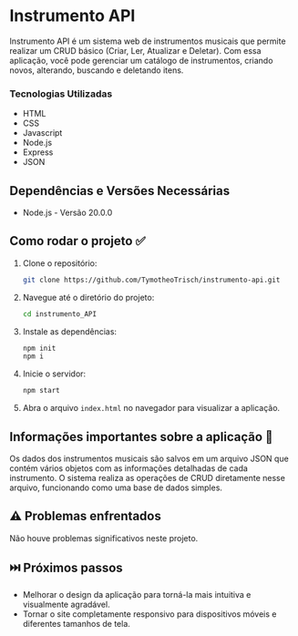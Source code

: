 # Instrumento API

Instrumento API é um sistema web de instrumentos musicais que permite realizar um CRUD básico (Criar, Ler, Atualizar e Deletar). Com essa aplicação, você pode gerenciar um catálogo de instrumentos, criando novos, alterando, buscando e deletando itens.

### Tecnologias Utilizadas

- HTML
- CSS
- Javascript
- Node.js
- Express
- JSON

## Dependências e Versões Necessárias

- Node.js - Versão 20.0.0

## Como rodar o projeto ✅

1. Clone o repositório:
   ```bash
   git clone https://github.com/TymotheoTrisch/instrumento-api.git
   ```
2. Navegue até o diretório do projeto:
   ```bash
   cd instrumento_API
   ```
3. Instale as dependências:
   ```bash
   npm init
   npm i
   ```
4. Inicie o servidor:
   ```bash
   npm start
   ```
5. Abra o arquivo `index.html` no navegador para visualizar a aplicação.

## Informações importantes sobre a aplicação 📌

Os dados dos instrumentos musicais são salvos em um arquivo JSON que contém vários objetos com as informações detalhadas de cada instrumento. O sistema realiza as operações de CRUD diretamente nesse arquivo, funcionando como uma base de dados simples.

## ⚠️ Problemas enfrentados

Não houve problemas significativos neste projeto.

## ⏭️ Próximos passos

- Melhorar o design da aplicação para torná-la mais intuitiva e visualmente agradável.
- Tornar o site completamente responsivo para dispositivos móveis e diferentes tamanhos de tela.
